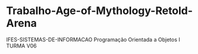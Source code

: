 # Trabalho-Age-of-Mythology-Retold-Arena
IFES-SISTEMAS-DE-INFORMACAO Programação Orientada a Objetos I TURMA V06
